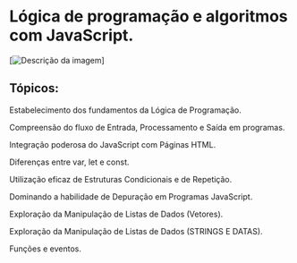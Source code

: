 # Lógica de programação e algoritmos com JavaScript.

[![Descrição da imagem]([[https://tse4.mm.bing.net/th?id=OIP.tNXjpHRy0KayYG3QZcsPkwHaEK&pid=Api&P=0&h=180](https://http2.mlstatic.com/D_NQ_NP_997336-MLB49762441426_042022-O.webp)](https://http2.mlstatic.com/D_NQ_NP_997336-MLB49762441426_042022-O.webp))]


## Tópicos:

 Estabelecimento dos fundamentos da Lógica de Programação.
 
 Compreensão do fluxo de Entrada, Processamento e Saída em programas.
 
 Integração poderosa do JavaScript com Páginas HTML.
 
 Diferenças entre var, let e const. 
 
 Utilização eficaz de Estruturas Condicionais e de Repetição.
 
 Dominando a habilidade de Depuração em Programas JavaScript.
 
 Exploração da Manipulação de Listas de Dados (Vetores).
 
 Exploração da Manipulação de Listas de Dados (STRINGS E DATAS).
 
 Funções e eventos.
 
